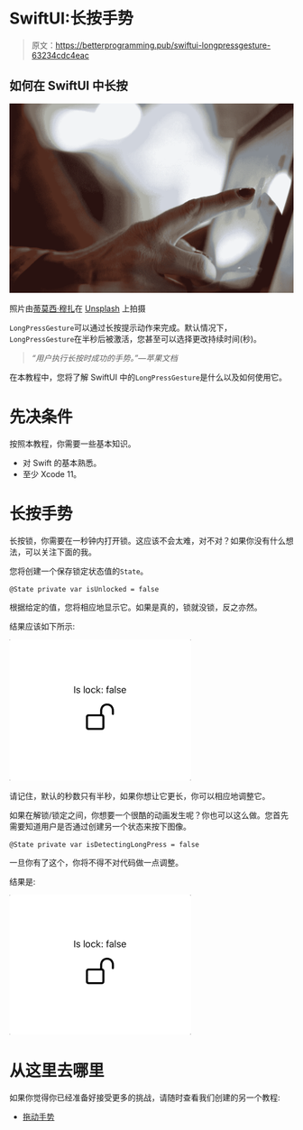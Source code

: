 # SwiftUI:长按手势

> 原文：<https://betterprogramming.pub/swiftui-longpressgesture-63234cdc4eac>

## 如何在 SwiftUI 中长按

![](img/d3d34083265dbfa758d0a4e3cd9aea07.png)

照片由[蒂莫西·穆扎](https://unsplash.com/@timothymuza?utm_source=unsplash&utm_medium=referral&utm_content=creditCopyText)在 [Unsplash](https://unsplash.com/s/photos/touch-screen?utm_source=unsplash&utm_medium=referral&utm_content=creditCopyText) 上拍摄

`LongPressGesture`可以通过长按提示动作来完成。默认情况下，`LongPressGesture`在半秒后被激活，您甚至可以选择更改持续时间(秒)。

> *“用户执行长按时成功的手势。”—苹果文档*

在本教程中，您将了解 SwiftUI 中的`LongPressGesture`是什么以及如何使用它。

# 先决条件

按照本教程，你需要一些基本知识。

*   对 Swift 的基本熟悉。
*   至少 Xcode 11。

# 长按手势

长按锁，你需要在一秒钟内打开锁。这应该不会太难，对不对？如果你没有什么想法，可以关注下面的我。

您将创建一个保存锁定状态值的`State`。

```
@State private var isUnlocked = false
```

根据给定的值，您将相应地显示它。如果是真的，锁就没锁，反之亦然。

结果应该如下所示:

![](img/326ef3f8b842ad6a4b6e6b829384466f.png)

请记住，默认的秒数只有半秒，如果你想让它更长，你可以相应地调整它。

如果在解锁/锁定之间，你想要一个很酷的动画发生呢？你也可以这么做。您首先需要知道用户是否通过创建另一个状态来按下图像。

```
@State private var isDetectingLongPress = false
```

一旦你有了这个，你将不得不对代码做一点调整。

结果是:

![](img/51a972bb871ae0c65187949d3a40f91a.png)

# 从这里去哪里

如果你觉得你已经准备好接受更多的挑战，请随时查看我们创建的另一个教程:

*   [拖动手势](https://medium.com/better-programming/swiftui-drag-gesture-2559cf255c5e)